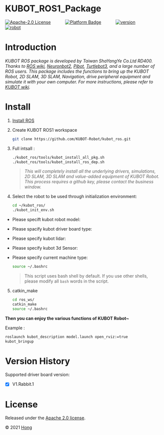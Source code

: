 # KUBOT_ROS1_Package 

[![Apache-2.0 License](https://img.shields.io/badge/license-Apache2.0-purple)](https://opensource.org/licenses/Apache-2.0)
&nbsp;&nbsp;&nbsp;&nbsp;&nbsp;&nbsp;&nbsp;&nbsp;&nbsp;&nbsp;
[![Platform Badge](https://img.shields.io/badge/platform-ROS_Melodic-blue.svg)](http://wiki.ros.org/melodic)
&nbsp;&nbsp;&nbsp;&nbsp;&nbsp;&nbsp;&nbsp;&nbsp;&nbsp;&nbsp;
[![version](https://img.shields.io/badge/version-1.0.1-green)](https://robot.shayangye.com/robots/59)
&nbsp;&nbsp;&nbsp;&nbsp;&nbsp;&nbsp;&nbsp;&nbsp;&nbsp;&nbsp;
[![robot](https://img.shields.io/badge/robot-KUBOT-orange)](http://www.shayangye.com/)
&nbsp;&nbsp;&nbsp;&nbsp;&nbsp;&nbsp;&nbsp;&nbsp;&nbsp;&nbsp;

# Introduction

 *KUBOT ROS package is developed by Taiwan ShaYangYe Co.Ltd RD400. 
 Thanks to
 [ROS wiki](http://wiki.ros.org/ROS/Tutorials),
 [Neuronbot2](https://www.adlinktech.com/Products/ROS2_Solution/ROS_Opensource_Solution/NeuronBot?Lang=en),
 [Pibot](https://www.jianshu.com/u/7f508db63608),
 [Turtlebot3](https://emanual.robotis.com/docs/en/platform/turtlebot3/overview/),
 and a large number of ROS users.
 This package includes the functions to bring up the KUBOT Robot, 2D SLAM, 3D SLAM, 
 Navigation, drive peripheral equipment and simulate it with your own computer.
 For more instructions, please refer to [KUBOT wiki](https://github.com/KUBOT-Robot/kubot_ros/wiki).*

# Install

1. [Install ROS](http://wiki.ros.org/ROS/Installation)
2. Create KUBOT  ROS1 workspace 

    ```sh
    git clone https://github.com/KUBOT-Robot/kubot_ros.git
    ``` 

3. Full intsall :

    ```sh
    ./kubot_ros/tools/kubot_install_all_pkg.sh
    ./kubot_ros/tools/kubot_install_ros_dep.sh
    ```
   > *This will completely install all the underlying drivers, simulations, 2D SLAM, 3D SLAM and value-added equipment of KUBOT Robot. This process requires a github key, please contact the business window.*

4. Select the robot to be used through initialization environment:

    ```sh
    cd ~/kubot_ros/
    ./kubot_init_env.sh
    ```

 - Please specift kubot robot model:
 - Please spacify kubot driver board type:
 - Please specify kubot lidar:
 - Please specify kubot 3d Sensor:
 - Please specify current machine type:

    ```sh
    source ~/.bashrc
    ```
   > This script uses bash shell by default. If you use other shells, please modify all `bash` words in the script.

5. catkin_make

    ```sh
    cd ros_ws/
    catkin_make
    source ~/.bashrc
    ```

**Then you can enjoy the various functions of KUBOT Robot~**

Example : 

```sh
roslaunch kubot_description model.launch open_rviz:=true
kubot_bringup
```

# Version History

Supported driver board version:
- [X] V1.Rabbit.1

# License
Released under the [Apache 2.0 license](https://opensource.org/licenses/Apache-2.0).

© 2021 [Hong](https://www.linkedin.com/in/yunhong-wang-966a9a20b/)
